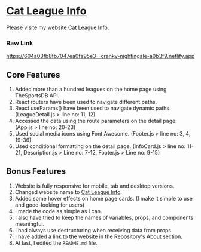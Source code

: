 # [Cat League Info](https://604a03fb8fb7047ea0fa95e3--cranky-nightingale-a0b3f9.netlify.app)

Please visite my website [Cat League Info](https://604a03fb8fb7047ea0fa95e3--cranky-nightingale-a0b3f9.netlify.app).

### Raw Link
https://604a03fb8fb7047ea0fa95e3--cranky-nightingale-a0b3f9.netlify.app

## Core Features

1. Added more than a hundred leagues on the home page using TheSportsDB API.
2. React routers have been used to navigate different paths.
3. React useParams() have been used to navigate dynamic paths. (LeagueDetail.js > line no: 11, 12)
4. Accessed the data using the route parameters on the detail page. (App.js > line no: 20-23)
5. Used social media icons using Font Awesome. (Footer.js > line no: 3, 4, 19-36)
6. Used conditional formatting on the detail page. (InfoCard.js > line no: 11-21, Description.js > Line no: 7-12, Footer.js > Line no: 9-15)

## Bonus Features
1. Website is fully responsive for mobile, tab and desktop versions.
2. Changed website name to [Cat League Info](https://604a03fb8fb7047ea0fa95e3--cranky-nightingale-a0b3f9.netlify.app).
3. Added some hover effects on home page cards. (I make it simple to use and good-looking for users)
4. I made the code as simple as I can.
5. I also have tried to keep the names of variables, props, and components meaningful.
6. I had always use destructuring when receiving data from props.
7. I have added a link to the website in the Repository's About section.
8. At last, I edited the `README.md` file.
